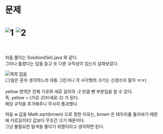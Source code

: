 문제
==
![1](https://user-images.githubusercontent.com/73854324/120759605-255e7380-c54e-11eb-93c7-36f84947150e.PNG)
![2](https://user-images.githubusercontent.com/73854324/120759613-268fa080-c54e-11eb-858f-f7e1ca20e8e1.PNG)
<br><br>
==
처음 풀이는 Solution(fail).java 와 같다.   
그러나 틀렸다는 답을 듣고 또 다른 규칙성이 있는지 살펴보았다.   
   
![제목 없음](https://user-images.githubusercontent.com/73854324/120759668-3313f900-c54e-11eb-9c9c-747a1983d767.png)   
(그림은 혼자 생각하느라 대충 그린거니 각 사각형의 크기는 신경쓰지 말자 ㅠㅠ)   
<br> 
yellow 영역은 전체 가로와 세로 길이의 -2 만큼 뺀 부분임을 알 수 있다.   
즉, yellow = (가로-2)X(세로-2) 가 된다.   
해당 규칙을 추가해주니 무사히 통과했다.   
   
처음 w 값을 Math.sqrt(brown) 으로 정한 이유는, brown 은 테두리를 둘러싸기 때문에 가로길이X2 값보다 무조건 크기 때문이다.   
그냥 불필요한 탐색을 줄이기 위함이라고 생각하면 된다.